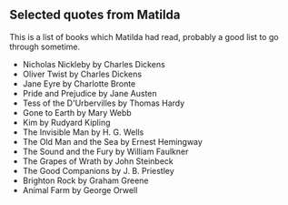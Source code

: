 ## Selected quotes from Matilda

This is a list of books which Matilda had read, probably a good list
to go through sometime.

* Nicholas Nickleby by Charles Dickens
* Oliver Twist by Charles Dickens
* Jane Eyre by Charlotte Bronte
* Pride and Prejudice by Jane Austen
* Tess of the D'Urbervilles by Thomas Hardy
* Gone to Earth by Mary Webb
* Kim by Rudyard Kipling
* The Invisible Man by H. G. Wells
* The Old Man and the Sea by Ernest Hemingway
* The Sound and the Fury by William Faulkner
* The Grapes of Wrath by John Steinbeck
* The Good Companions by J. B. Priestley
* Brighton Rock by Graham Greene
* Animal Farm by George Orwell
